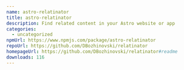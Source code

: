 ```yaml
---
name: astro-relatinator
title: astro-relatinator
description: Find related content in your Astro website or app
categories:
  - uncategorized
npmUrl: https://www.npmjs.com/package/astro-relatinator
repoUrl: https://github.com/DBozhinovski/relatinator
homepageUrl: https://github.com/DBozhinovski/relatinator#readme
downloads: 116
---
```


